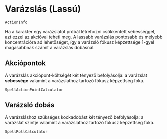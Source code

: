 # Varázslás (Lassú)

`ActionInfo`

Ha a karakter egy varázslatot próbál létrehozni csökkentett sebességgel, azt ezzel az akcióval teheti meg. A lassabb varázslás pontosabb és mélyebb koncentrációra ad lehetőséget, így a varázsló fókusz képzettsége 1-gyel magasabbnak számít a varázslás dobásnál.

## Akciópontok

A varázslás akciópont-költségét két tényező befolyásolja: a varázslat **sebessége** valamint a varázslathoz tartozó fókusz képzettség foka.

`SpellActionPointCalculator`

## Varázsló dobás

A varázsláshoz szükséges kockadobást két tényező befolyásolja: a varázslat szintje valamint a varázslathoz tartozó fókusz képzettség foka.

`SpellRollCalculator`